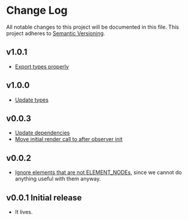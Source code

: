 # Change Log

All notable changes to this project will be documented in this file.
This project adheres to [Semantic Versioning](http://semver.org/).

## v1.0.1

- [Export types properly](https://github.com/makenosound/defo/pull/21)

## v1.0.0

- [Update types](https://github.com/makenosound/defo/pull/18)

## v0.0.3

- [Update dependencies](https://github.com/makenosound/defo/pull/6)
- [Move initial render call to after observer init](https://github.com/makenosound/defo/pull/5)

## v0.0.2

- [Ignore elements that are not ELEMENT_NODEs](https://github.com/makenosound/defo/issues/1), since we cannot do
  anything useful with them anyway.

## v0.0.1 Initial release

- It lives.

